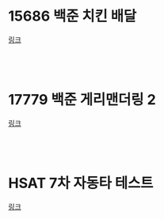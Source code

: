 # 15686 백준 치킨 배달
[링크](https://www.acmicpc.net/problem/15686)
<br/>
<br/>
<br/>
<br/>

# 17779 백준 게리맨더링 2
[링크](https://www.acmicpc.net/problem/17779)
<br/>
<br/>
<br/>
<br/>

# HSAT 7차 자동타 테스트
[링크](https://softeer.ai/practice/6247)